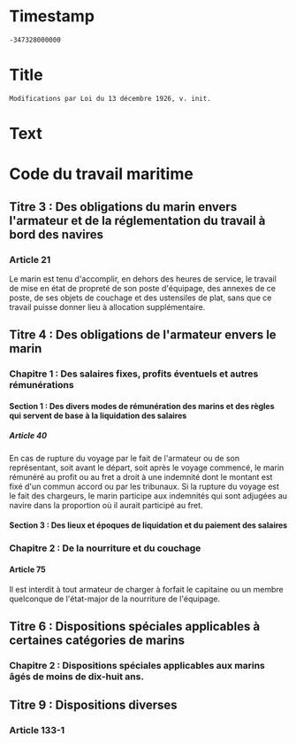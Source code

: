 # Timestamp
```
-347328000000
```

# Title
```
Modifications par Loi du 13 décembre 1926, v. init.
```

# Text
# Code du travail maritime
## Titre 3 : Des obligations du marin envers l'armateur et de la réglementation du travail à bord des navires
### Article 21
   Le marin est tenu d'accomplir, en dehors des heures de service, le travail de mise en état de propreté de son poste d'équipage, des annexes de ce poste, de ses objets de couchage et des ustensiles de plat, sans que ce travail puisse donner lieu à allocation supplémentaire.


## Titre 4 : Des obligations de l'armateur envers le marin
### Chapitre 1 : Des salaires fixes, profits éventuels et autres rémunérations
#### Section 1 : Des divers modes de rémunération des marins et des règles qui servent de base à la liquidation des salaires
##### Article 40
   En cas de rupture du voyage par le fait de l'armateur ou de son représentant, soit avant le départ, soit après le voyage commencé, le marin rémunéré au profit ou au fret a droit à une indemnité dont le montant est fixé d'un commun accord ou par les tribunaux.    Si la rupture du voyage est le fait des chargeurs, le marin participe aux indemnités qui sont adjugées au navire dans la proportion où il aurait participé au fret.


#### Section 3 : Des lieux et époques de liquidation et du paiement des salaires
### Chapitre 2 : De la nourriture et du couchage
#### Article 75
   Il est interdit à tout armateur de charger à forfait le capitaine ou un membre quelconque de l'état-major de la nourriture de l'équipage.


## Titre 6 : Dispositions spéciales applicables à certaines catégories de marins
### Chapitre 2 : Dispositions spéciales applicables aux marins âgés de moins de dix-huit ans.
## Titre 9 : Dispositions diverses
### Article 133-1
<TODO>